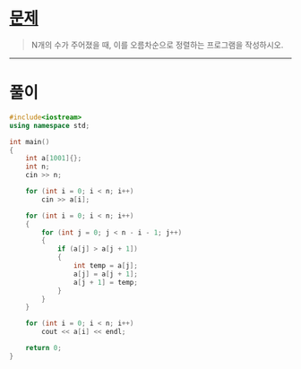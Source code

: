 # [문제](https://www.acmicpc.net/problem/2750 "#2750번")
  
> N개의 수가 주어졌을 때, 이를 오름차순으로 정렬하는 프로그램을 작성하시오.
<hr/>

# 풀이

```cpp
#include<iostream>
using namespace std;

int main()
{
    int a[1001]{};
    int n;
    cin >> n;

    for (int i = 0; i < n; i++)
        cin >> a[i];

    for (int i = 0; i < n; i++)
    {
        for (int j = 0; j < n - i - 1; j++)
        {
            if (a[j] > a[j + 1])
            {
                int temp = a[j];
                a[j] = a[j + 1];
                a[j + 1] = temp;
            }
        }
    }

    for (int i = 0; i < n; i++)
        cout << a[i] << endl;

    return 0;
}
```

